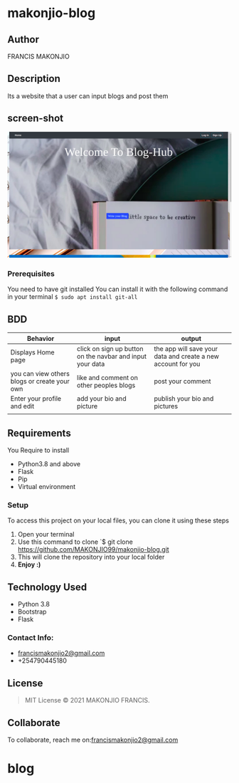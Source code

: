 # makonjio-blog

## Author
FRANCIS MAKONJIO
## Description
Its a website that a user can input blogs and post them

## screen-shot
![screenshot](./sss.png)
### Prerequisites
You need to have git installed
You can install it with the following command in your terminal
`$ sudo apt install git-all`

## BDD

| Behavior| input | output |
| -------- | -------- | -------- |
| Displays Home page   | click on sign up button on the navbar and input your data | the app will save your data and create a new account for you |
| you can view others blogs or create your own | like and comment on other peoples blogs | post your comment |
| Enter your profile and edit | add your bio and picture | publish your bio and pictures |
|  |  | |

## Requirements

You Require to install

* Python3.8 and above
* Flask
* Pip
* Virtual environment


### Setup
To access this project on your local files, you can clone it using these steps
1. Open your terminal
1. Use this command to clone `$ git clone https://github.com/MAKONJIO99/makonjio-blog.git
1. This will clone the repository into your local folder
1. __Enjoy :)__
## Technology Used

* Python 3.8
* Bootstrap 
* Flask

### Contact Info:

* francismakonjio2@gmail.com
* +254790445180
## License
> MIT License &copy; 2021 MAKONJIO  FRANCIS.

## Collaborate
To collaborate, reach me on:[francismakonjio2@gmail.com]()
# blog

